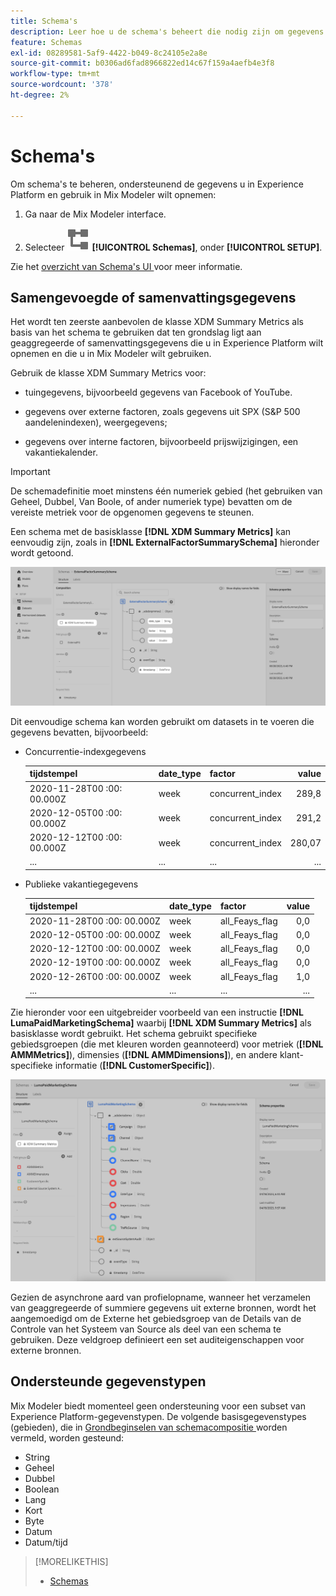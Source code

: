 ```yaml
---
title: Schema's
description: Leer hoe u de schema's beheert die nodig zijn om gegevens in Mix Modeler in te voeren.
feature: Schemas
exl-id: 08289581-5af9-4422-b049-8c24105e2a8e
source-git-commit: b0306ad6fad8966822ed14c67f159a4aefb4e3f8
workflow-type: tm+mt
source-wordcount: '378'
ht-degree: 2%

---
```


# Schema&#39;s

Om schema&#39;s te beheren, ondersteunend de gegevens u in Experience Platform en gebruik in Mix Modeler wilt opnemen:

1. Ga naar de Mix Modeler interface.

1. Selecteer ![ Schema&#39;s ](/help/assets/icons/Schemas.svg) **[!UICONTROL Schemas]**, onder **[!UICONTROL SETUP]**.

Zie het [ overzicht van Schema&#39;s UI ](https://experienceleague.adobe.com/docs/experience-platform/xdm/ui/overview.html?lang=en) voor meer informatie.

## Samengevoegde of samenvattingsgegevens

Het wordt ten zeerste aanbevolen de klasse XDM Summary Metrics als basis van het schema te gebruiken dat ten grondslag ligt aan geaggregeerde of samenvattingsgegevens die u in Experience Platform wilt opnemen en die u in Mix Modeler wilt gebruiken.

Gebruik de klasse XDM Summary Metrics voor:

- tuingegevens, bijvoorbeeld gegevens van Facebook of YouTube.

- gegevens over externe factoren, zoals gegevens uit SPX (S&amp;P 500 aandelenindexen), weergegevens;

- gegevens over interne factoren, bijvoorbeeld prijswijzigingen, een vakantiekalender.

>[!IMPORTANT]
>
>De schemadefinitie moet minstens één numeriek gebied (het gebruiken van Geheel, Dubbel, Van Boole, of ander numeriek type) bevatten om de vereiste metriek voor de opgenomen gegevens te steunen.

Een schema met de basisklasse **[!DNL XDM Summary Metrics]** kan eenvoudig zijn, zoals in **[!DNL ExternalFactorSummarySchema]** hieronder wordt getoond.

![ Extern het Schema van Factoren ](/help/assets/external-factors-schema.png)

Dit eenvoudige schema kan worden gebruikt om datasets in te voeren die gegevens bevatten, bijvoorbeeld:

- Concurrentie-indexgegevens

  | tijdstempel | date_type | factor | value |
  |---|---|---|--:|
  | 2020-11-28T00 :00: 00.000Z | week | concurrent_index | 289,8 |
  | 2020-12-05T00 :00: 00.000Z | week | concurrent_index | 291,2 |
  | 2020-12-12T00 :00: 00.000Z | week | concurrent_index | 280,07 |
  | ... | ... | ... | ... |

- Publieke vakantiegegevens

  | tijdstempel | date_type | factor | value |
  |---|---|---|--:|
  | 2020-11-28T00 :00: 00.000Z | week | all_Feays_flag | 0,0 |
  | 2020-12-05T00 :00: 00.000Z | week | all_Feays_flag | 0,0 |
  | 2020-12-12T00 :00: 00.000Z | week | all_Feays_flag | 0,0 |
  | 2020-12-19T00 :00: 00.000Z | week | all_Feays_flag | 0,0 |
  | 2020-12-26T00 :00: 00.000Z | week | all_Feays_flag | 1,0 |
  | ... | ... | ... | ... |


Zie hieronder voor een uitgebreider voorbeeld van een instructie **[!DNL LumaPaidMarketingSchema]** waarbij **[!DNL XDM Summary Metrics]** als basisklasse wordt gebruikt. Het schema gebruikt specifieke gebiedsgroepen (die met kleuren worden geannoteerd) voor metriek (**[!DNL AMMMetrics]**), dimensies (**[!DNL AMMDimensions]**), en andere klant-specifieke informatie (**[!DNL CustomerSpecific]**).

![ Samenvattingsschema ](/help/assets/summary-schema.png)

Gezien de asynchrone aard van profielopname, wanneer het verzamelen van geaggregeerde of summiere gegevens uit externe bronnen, wordt het aangemoedigd om de Externe het gebiedsgroep van de Details van de Controle van het Systeem van Source als deel van een schema te gebruiken. Deze veldgroep definieert een set auditeigenschappen voor externe bronnen.


## Ondersteunde gegevenstypen

Mix Modeler biedt momenteel geen ondersteuning voor een subset van Experience Platform-gegevenstypen. De volgende basisgegevenstypes (gebieden), die in [ Grondbeginselen van schemacompositie ](https://experienceleague.adobe.com/docs/experience-platform/xdm/schema/composition.html?lang=en#data-type) worden vermeld, worden gesteund:

- String
- Geheel
- Dubbel
- Boolean
- Lang
- Kort
- Byte
- Datum
- Datum/tijd


>[!MORELIKETHIS]
>
>- [ Schemas ](schemas.md)
